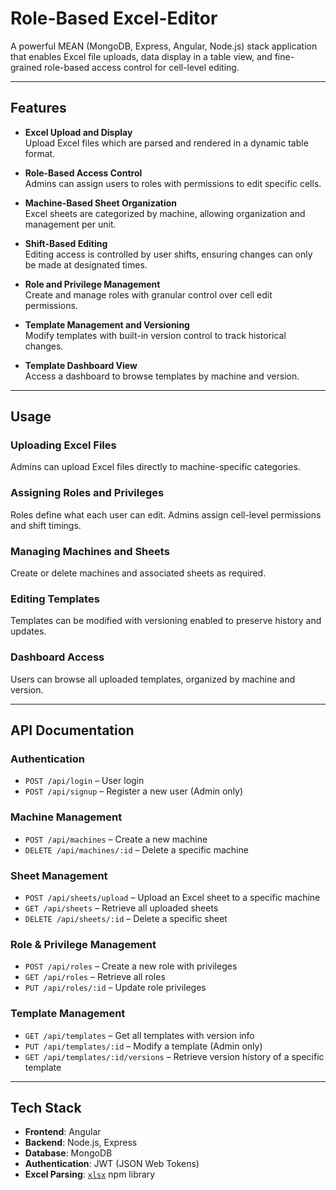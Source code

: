 # Role-Based Excel-Editor

A powerful MEAN (MongoDB, Express, Angular, Node.js) stack application that enables Excel file uploads, data display in a table view, and fine-grained role-based access control for cell-level editing.

---

## Features

- **Excel Upload and Display**  
  Upload Excel files which are parsed and rendered in a dynamic table format.

- **Role-Based Access Control**  
  Admins can assign users to roles with permissions to edit specific cells.

- **Machine-Based Sheet Organization**  
  Excel sheets are categorized by machine, allowing organization and management per unit.

- **Shift-Based Editing**  
  Editing access is controlled by user shifts, ensuring changes can only be made at designated times.

- **Role and Privilege Management**  
  Create and manage roles with granular control over cell edit permissions.

- **Template Management and Versioning**  
  Modify templates with built-in version control to track historical changes.

- **Template Dashboard View**  
  Access a dashboard to browse templates by machine and version.

---

## Usage

### Uploading Excel Files
Admins can upload Excel files directly to machine-specific categories.

### Assigning Roles and Privileges
Roles define what each user can edit. Admins assign cell-level permissions and shift timings.

### Managing Machines and Sheets
Create or delete machines and associated sheets as required.

### Editing Templates
Templates can be modified with versioning enabled to preserve history and updates.

### Dashboard Access
Users can browse all uploaded templates, organized by machine and version.

---

## API Documentation

### Authentication
- `POST /api/login` – User login  
- `POST /api/signup` – Register a new user (Admin only)

### Machine Management
- `POST /api/machines` – Create a new machine  
- `DELETE /api/machines/:id` – Delete a specific machine

### Sheet Management
- `POST /api/sheets/upload` – Upload an Excel sheet to a specific machine  
- `GET /api/sheets` – Retrieve all uploaded sheets  
- `DELETE /api/sheets/:id` – Delete a specific sheet

### Role & Privilege Management
- `POST /api/roles` – Create a new role with privileges  
- `GET /api/roles` – Retrieve all roles  
- `PUT /api/roles/:id` – Update role privileges

### Template Management
- `GET /api/templates` – Get all templates with version info  
- `PUT /api/templates/:id` – Modify a template (Admin only)  
- `GET /api/templates/:id/versions` – Retrieve version history of a specific template

---

## Tech Stack

- **Frontend**: Angular  
- **Backend**: Node.js, Express  
- **Database**: MongoDB  
- **Authentication**: JWT (JSON Web Tokens)  
- **Excel Parsing**: [`xlsx`](https://www.npmjs.com/package/xlsx) npm library
